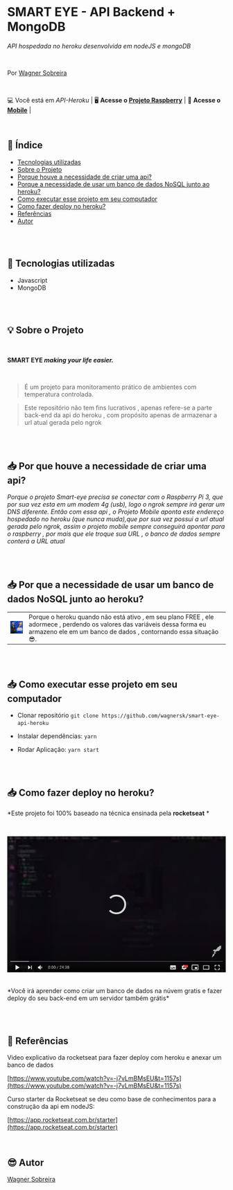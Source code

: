 # SMART EYE - API Backend + MongoDB

*API hospedada no heroku desenvolvida em nodeJS e mongoDB*

<br>


 Por [Wagner Sobreira](https://www.linkedin.com/in/wagner-sobreira-395b66167/)
                                   
<br>

💻 Você está em *API-Heroku* | 
🖥 **Acesse o  [Projeto Raspberry](https://github.com/wagnersk/smart-eye-raspberry-dht-11)** | 
📱 **Acesse o [Mobile](https://github.com/wagnersk/smart-eye-mobile)** |

<br>


## 📑 Índice

- [Tecnologias utilizadas](#-tecnologias-utilizadas)
- [Sobre o Projeto](#-sobre-o-projeto)
- [Porque houve a necessidade de criar uma api?](#-por-que-houve-a-necessidade-de-criar-uma-api)
- [Porque a necessidade de usar um banco de dados NoSQL junto ao heroku?](#-por-que-a-necessidade-de-usar-um-banco-de-dados-NoSQL-junto-ao-heroku)
- [Como executar esse projeto em seu computador](#-como-executar-esse-projeto-em-seu-computador)
- [Como fazer deploy no heroku?](#-como-fazer-deploy-no-heroku)
- [Referências](#-referências)
- [Autor](#-autor)


<br><br>


## 🚀 Tecnologias utilizadas

- Javascript
- MongoDB

<br><br>

## 💡 Sobre o Projeto

<br>

**SMART EYE  _making your life easier._**

<br>

> É um projeto para monitoramento prático de ambientes com temperatura controlada.<br>

> Este repositório não tem fins lucrativos , apenas refere-se a parte back-end da api do heroku , com propósito apenas de armazenar a url atual gerada pelo ngrok



<br><br>


## 📥 Por que houve a necessidade de criar uma api?

*Porque o projeto Smart-eye precisa se conectar com o Raspberry Pi 3, que por sua vez esta em um modem 4g (usb), logo o ngrok sempre irá gerar um DNS diferente.
Então com essa api , o Projeto Mobile aponta este endereço hospedado no heroku (que nunca muda),que por sua vez possui a url atual gerada pelo ngrok, assim o projeto mobile sempre conseguirá apontar para o raspberry , por mais que ele troque sua URL , o banco de dados sempre conterá a URL atual*


<br><br>


## 📥 Por que a necessidade de usar um banco de dados NoSQL junto ao heroku?

<table>
  <tr>
    <td><img src="/image/stonks-meme.jpeg"/>
  </td>
    
<td>
    Porque o heroku quando não está ativo , em seu plano FREE , ele adormece , perdendo os valores 
    das variáveis dessa forma eu armazeno ele em um banco de dados , contornando essa situação 😎️.</td> 
  </tr>
</table>



<br><br>

## 📥 Como executar esse projeto em seu computador

- Clonar repositório `git clone https://github.com/wagnersk/smart-eye-api-heroku`

- Instalar dependências: `yarn`

- Rodar Aplicação: `yarn start`

<br><br>


## 📥 Como fazer deploy no heroku?


*Este projeto foi 100% baseado na técnica ensinada pela **rocketseat** *

<br>

[![Watch the video](https://github.com/wagnersk/smart-eye-api-heroku/blob/master/image/youtubeloading.jpeg)](https://www.youtube.com/watch?v=-j7vLmBMsEU)

<br>
*Você irá aprender como criar um banco de dados na núvem gratis e fazer deploy do seu back-end em um servidor também grátis*

<br><br>


## 📕 Referências


Video explicativo da rocketseat para fazer deploy com heroku e anexar um banco de dados 

[https://www.youtube.com/watch?v=-j7vLmBMsEU&t=1157s](https://www.youtube.com/watch?v=-j7vLmBMsEU&t=1157s)


Curso starter da Rocketseat se deu como base de conhecimentos para a construção da api em nodeJS:

[https://app.rocketseat.com.br/starter](https://app.rocketseat.com.br/starter)

<br>

## 😎️ Autor

[Wagner Sobreira](https://www.linkedin.com/in/wagner-sobreira-395b66167/)
